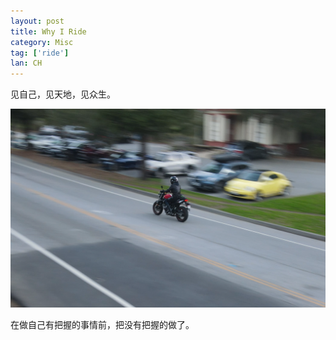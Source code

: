 ```yaml
---
layout: post
title: Why I Ride
category: Misc
tag: ['ride']
lan: CH
---
```


见自己，见天地，见众生。

![PortolaValley](/images/motor/ride@PortolaValley.PNG "ride at Portola Valley")

<!--preview-->

在做自己有把握的事情前，把没有把握的做了。
